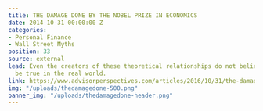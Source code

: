 ```yaml
---
title: THE DAMAGE DONE BY THE NOBEL PRIZE IN ECONOMICS
date: 2014-10-31 00:00:00 Z
categories:
- Personal Finance
- Wall Street Myths
position: 33
source: external
lead: Even the creators of these theoretical relationships do not believe them to
  be true in the real world.
link: https://www.advisorperspectives.com/articles/2016/10/31/the-damage-done-by-the-nobel-prize-in-economics
img: "/uploads/thedamagedone-500.png"
banner_img: "/uploads/thedamagedone-header.png"
---
```


